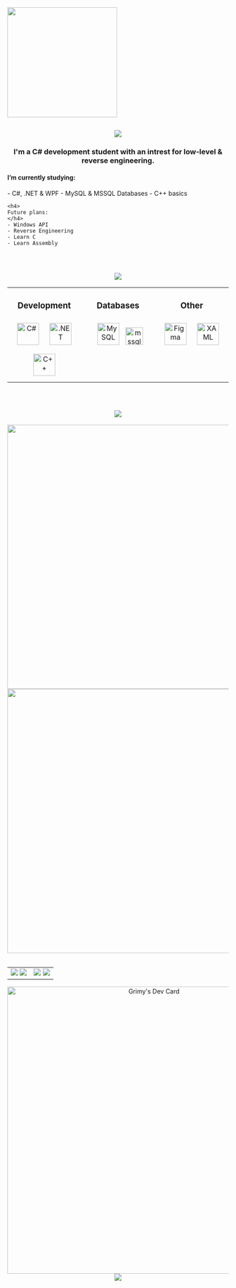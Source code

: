 
<!-- TITLE GIF -->
<div align="left">
        <img src="https://external-content.duckduckgo.com/iu/?u=https%3A%2F%2Fcdn-images-1.medium.com%2Fmax%2F1200%2F1*JtC1CS6-OT218_QzRlLXFw.gif&f=1&nofb=1&ipt=05ae2708d1a175c171d07835ce7fd0e626c4715ad5f72f8c17a94f5b65223880&ipo=images" width="250" height="250"/>
</div>


<!-- ABOUT ME -->
<div align="center">
    <h2>
        <img src="https://readme-typing-svg.herokuapp.com?font=Anta&size=40&duration=3000&color=000000&center=true&vCenter=true&width=435&lines=About+me;"/>
    </h2>
    <h3>
       I'm a C# development student with an intrest for low-level & reverse engineering.
    </h3>
</div>
<div>
    <h4>
    I’m currently studying:
    </h4>
    - C#, .NET & WPF
    - MySQL & MSSQL Databases
    - C++ basics
    
    <h4>
    Future plans:
    </h4>
    - Windows API
    - Reverse Engineering
    - Learn C
    - Learn Assembly
</div>

</br>


<!-- SKILL SET -->
<div align="center">
    <h2>
        <img src="https://readme-typing-svg.herokuapp.com?font=Anta&size=40&duration=3000&color=000000&center=true&vCenter=true&width=435&lines=Skill+set;"/>
    </h2>
</div>

<table style="border-collapse: collapse; border: none;" align="center">
    <tr>
        <td valign="top" width="33%">    
            <div align="center">
                <h3>Development</h3>
                <a href="https://docs.microsoft.com/en-us/dotnet/csharp/" target="_blank">
                <img style="margin: 10px" src="https://profilinator.rishav.dev/skills-assets/csharp-original.svg" alt="C#" height="50" /></a>
                <a href="https://dotnet.microsoft.com/download/dotnet-framework" target="_blank">
                <img style="margin: 10px" src="https://profilinator.rishav.dev/skills-assets/dot-net-original-wordmark.svg" alt=".NET"     height="50" /></a>
                <a href="https://cplusplus.com/" target="_blank">
                <img style="margin: 10px" src="https://profilinator.rishav.dev/skills-assets/cplusplus-original.svg" alt="C++" height="50"/></a>  
            </div>
        </td>
        <td valign="top" width="33%">
            <div align="center">
                <h3>Databases</h3>
                <a href="https://www.mysql.com/" target="_blank">
                <img style="margin: 10px" src="https://profilinator.rishav.dev/skills-assets/mysql-original-wordmark.svg" alt="MySQL" height="50" /></a>
                <a href="https://www.microsoft.com/en-us/sql-server" target="_blank" rel="noreferrer">
                <img src="https://www.svgrepo.com/show/303229/microsoft-sql-server-logo.svg" alt="mssql" width="40" height="40"/></a>
            </div>
        </td>
        <td valign="top" width="33%">
            <div align="center">
                <h3>Other</h3>
                <a href="https://www.figma.com/" target="_blank">
                <img style="margin: 10px" src="https://profilinator.rishav.dev/skills-assets/figma-icon.svg" alt="Figma" height="50" /></a>  
                <a href="https://docs.microsoft.com/en-us/dotnet/desktop/wpf/xaml/" target="_blank">
                <img style="margin: 10px" src="https://profilinator.rishav.dev/skills-assets/xaml.png" alt="XAML" height="50" /></a>
            </div>
        </td>
    </tr>
</table>

<br/>  

<!-- STATS -->
<div align="center">
    <h2>
       <img src="https://readme-typing-svg.herokuapp.com?font=Anta&size=40&duration=3000&color=000000&center=true&vCenter=true&width=435&lines=Stats;"/>
    </h2>
</div>

<div align="center">
    <table align="center" style="border-collapse: collapse; border: none;">
        <tr>
            <img src="https://github-profile-summary-cards.vercel.app/api/cards/profile-details?username=xGrimy&theme=github_dark" width="600"/>
            <img src="https://github-readme-streak-stats.herokuapp.com/?user=xGrimy&theme=github_dark" width="600"/>
        </tr>
    </table>
    <table align="center" style="border-collapse: collapse; border: none;">
        <tr>
            <td align="left">
                <img src="https://github-profile-summary-cards.vercel.app/api/cards/repos-per-language?username=xGrimy&theme=github_dark"/>
                <img src="https://github-profile-summary-cards.vercel.app/api/cards/most-commit-language?username=xGrimy&theme=github_dark"/>
            </td>
            <td align="right">
                <img src="https://github-profile-summary-cards.vercel.app/api/cards/stats?username=xGrimy&theme=github_dark" />
                <img src="https://github-profile-summary-cards.vercel.app/api/cards/productive-time?username=xGrimy&theme=github_dark&utcOffset=10"/>
            </td>
        </tr>
    </table>
</div>


<!-- DAILY DEV -->
<div align="center">
    <a href="https://app.daily.dev/grimy"><img src="https://api.daily.dev/devcards/v2/435YEe1EgyUShMMbCWsb6.png?type=wide&r=jf2" width="652" alt="Grimy's Dev Card"/></a>
</div>

<div align="center">
    <img src="https://komarev.com/ghpvc/?username=xGrimy&&style=flat-square"/>
</div>

<!--
https://dev.to/zanepearton/creating-an-engaging-github-profile-a-step-by-step-guide-4hfl
https://github.com/warengonzaga
-->

